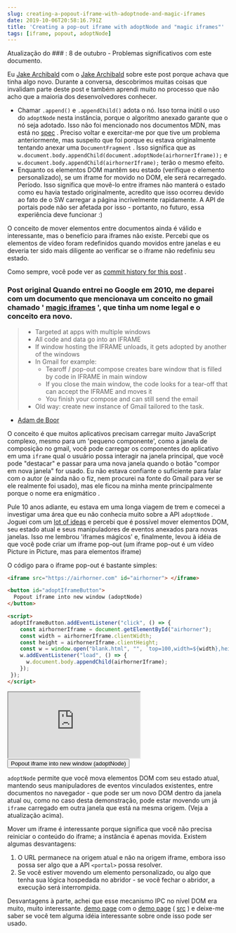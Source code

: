```yaml
---
slug: creating-a-popout-iframe-with-adoptnode-and-magic-iframes
date: 2019-10-06T20:58:16.791Z
title: 'Creating a pop-out iframe with adoptNode and "magic iframes"'
tags: [iframe, popout, adoptNode]
---
```


Atualização do ### : 8 de outubro - Problemas significativos com este documento.

Eu [Jake Archibald](https://jakearchibald.com/) com o [Jake Archibald](https://jakearchibald.com/) sobre este post porque achava que tinha algo novo. Durante a conversa, descobrimos muitas coisas que invalidam parte deste post e também aprendi muito no processo que não acho que a maioria dos desenvolvedores conhecer.

* Chamar `.append()` e `.appendChild()` adota o nó. Isso torna inútil o uso do `adoptNode` nesta instância, porque o algoritmo anexado garante que o nó seja adotado. Isso não foi mencionado nos documentos MDN, mas está no [spec](https://dom.spec.whatwg.org/#concept-node-append) . Preciso voltar e exercitar-me por que tive um problema anteriormente, mas suspeito que foi porque eu estava originalmente tentando anexar uma `DocumentFragment` . Isso significa que as `w.document.body.appendChild(document.adoptNode(airhornerIframe));` e `w.document.body.appendChild(airhornerIframe);` terão o mesmo efeito.
* Enquanto os elementos DOM mantêm seu estado (verifique o elemento personalizado), se um iframe for movido no DOM, ele será recarregado. Período. Isso significa que movê-lo entre iframes não manterá o estado como eu havia testado originalmente, acredito que isso ocorreu devido ao fato de o SW carregar a página incrivelmente rapidamente. A API de portais pode não ser afetada por isso - portanto, no futuro, essa experiência deve funcionar :)

O conceito de mover elementos entre documentos ainda é válido e interessante, mas o benefício para iframes não existe. Percebi que os elementos de vídeo foram redefinidos quando movidos entre janelas e eu deveria ter sido mais diligente ao verificar se o iframe não redefiniu seu estado.

Como sempre, você pode ver as [commit history for this post](https://github.com/PaulKinlan/paul.kinlan.me/commits/main/content/en/2019-10-06-creating-a-popout-iframe-with-adoptnode-and-magic-iframes.markdown) .

### Post original Quando entrei no Google em 2010, me deparei com um documento que mencionava um conceito no gmail chamado &#39; [magic iframes](https://www.usenix.org/legacy/events/webapps10/tech/slides/deboor.pdf) &#39;, que tinha um nome legal e o conceito era novo.

> * Targeted at apps with multiple windows
> * All code and data go into an IFRAME
> * If window hosting the IFRAME unloads, it gets adopted by another of the windows
> * In Gmail for example:
>   * Tearoff / pop-out compose creates bare window that is filled by code in IFRAME in main window
>   * If you close the main window, the code looks for a tear-off that can accept the IFRAME and moves it
>   * You finish your compose and can still send the email
> * Old way: create new instance of Gmail tailored to the task.

- [Adam de Boor](https://www.usenix.org/legacy/events/webapps10/tech/slides/deboor.pdf)

O conceito é que muitos aplicativos precisam carregar muito JavaScript complexo, mesmo para um &#39;pequeno componente&#39;, como a janela de composição no gmail, você pode carregar os componentes do aplicativo em uma `iframe` qual o usuário possa interagir na janela principal, que você pode &quot;destacar&quot; e passar para uma nova janela quando o botão &quot;compor em nova janela&quot; for usado. Eu não estava confiante o suficiente para falar com o autor (e ainda não o fiz, nem procurei na fonte do Gmail para ver se ele realmente foi usado), mas ele ficou na minha mente principalmente porque o nome era enigmático .

Pule 10 anos adiante, eu estava em uma longa viagem de trem e comecei a investigar uma área que eu não conhecia muito sobre a API `adoptNode` . Joguei com um [lot of ideas](https://nifty-meadowlark.glitch.me/) e percebi que é possível mover elementos DOM, seu estado atual e seus manipuladores de eventos anexados para novas janelas. Isso me lembrou &#39;iframes mágicos&#39; e, finalmente, levou à idéia de que você pode criar um iframe pop-out (um iframe pop-out é um vídeo Picture in Picture, mas para elementos iframe)

O código para o iframe pop-out é bastante simples:

```html
<iframe src="https://airhorner.com" id="airhorner"> </iframe>

<button id="adoptIframeButton">
  Popout iframe into new window (adoptNode)
</button>

<script>
 adoptIframeButton.addEventListener("click", () => {
    const airhornerIframe = document.getElementById("airhorner");
    const width = airhornerIframe.clientWidth;
    const height = airhornerIframe.clientHeight;
    const w = window.open("blank.html", "", `top=100,width=${width},height=${height}`);
    w.addEventListener("load", () => {
      w.document.body.appendChild(airhornerIframe);
    });
 });
</script>
```

<iframe src="https://airhorner.com" id="airhorner"> </iframe>

<button id="adoptIframeButton">
  Popout iframe into new window (adoptNode)
</button>

<script>
 adoptIframeButton.addEventListener("click", () => {
    const airhornerIframe = document.getElementById("airhorner");
    const width = airhornerIframe.clientWidth;
    const height = airhornerIframe.clientHeight;
    const w = window.open("/blank.html", "", `top=100,width=${width},height=${height}`);
    w.addEventListener("load", () => {
      w.document.body.appendChild(airhornerIframe);
    });
 });
</script>

`adoptNode` permite que você mova elementos DOM com seu estado atual, mantendo seus manipuladores de eventos vinculados existentes, entre documentos no navegador - que pode ser um novo DOM dentro da janela atual ou, como no caso desta demonstração, pode estar movendo um já `iframe` carregado em outra janela que está na mesma origem. (Veja a atualização acima).

Mover um iframe é interessante porque significa que você não precisa reiniciar o conteúdo do iframe; a instância é apenas movida. Existem algumas desvantagens:

1. O URL permanece na origem atual e não na origem iframe, embora isso possa ser algo que a API `<portal>` possa resolver.
2. Se você estiver movendo um elemento personalizado, ou algo que tenha sua lógica hospedada no abridor - se você fechar o abridor, a execução será interrompida.

Desvantagens à parte, achei que esse mecanismo IPC no nível DOM era muito, muito interessante. [demo page](https://nifty-meadowlark.glitch.me/) com o [demo page](https://nifty-meadowlark.glitch.me/) ( [src](https://glitch.com/edit/#!/nifty-meadowlark?path=script.js) ) e deixe-me saber se você tem alguma idéia interessante sobre onde isso pode ser usado.

